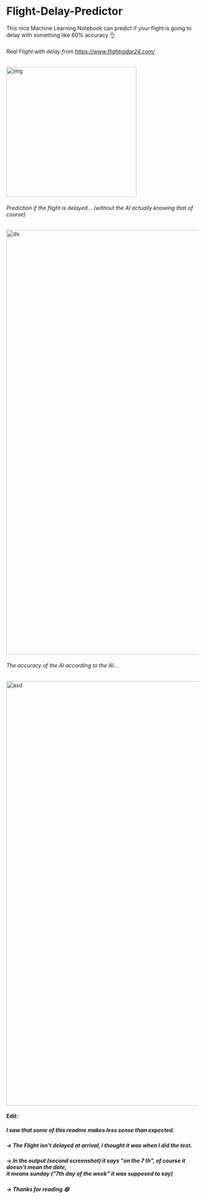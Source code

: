 # Flight-Delay-Predictor
This nice Machine Learning Notebook can predict if your flight is going to delay with something like 60% accuracy 👌

###### Real Flight with delay from https://www.flightradar24.com/
<img width="341" alt="img" src="https://user-images.githubusercontent.com/66774630/218533397-82c35927-6886-43a6-8035-f064214647fb.png">

###### Prediction if the flight is delayed... (without the AI actually knowing that of course)
<img width="1113" alt="ds" src="https://user-images.githubusercontent.com/66774630/218533767-8b8e1f59-6983-43c4-b078-df8ab97542d9.png">

###### The accuracy of the AI according to the AI...
<img width="1112" alt="asd" src="https://user-images.githubusercontent.com/66774630/218534172-87011a75-f1fc-4039-b2c8-d63385431c61.png">

#### Edit:
##### I saw that some of this readme makes less sense than expected. 
##### → The Flight isn't delayed at arrival, I thought it was when I did the test.
##### → In the output (second screenshot) it says "on the 7 th", of course it doesn't mean the date, <br> it means sunday ("7th day of the week" it was supposed to say)
##### → Thanks for reading 😄 
